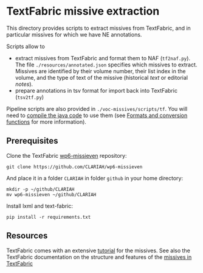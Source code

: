 # TextFabric missive extraction

This directory provides scripts to extract missives from TextFabric, and in 
particular missives for which we have NE annotations. 

Scripts allow to   
* extract missives from TextFabric and format them to NAF (`tf2naf.py`). The file `./resources/annotated.json` specifies 
which missives to extract. Missives are identified by their volume number, their list index in the volume, and the type of 
text of the missive (historical *text* or editorial *notes*). 
* prepare annotations in tsv format for import back into TextFabric (`tsv2tf.py`)

Pipeline scripts are also provided in 
`./voc-missives/scripts/tf`. You will need to [compile the java code](../docs/install.md) to use them (see 
[Formats and conversion functions](../docs/formats.md) for more information).

## Prerequisites

Clone the TextFabric [wp6-missieven](https://github.com/CLARIAH/wp6-missieven) repository:
```
git clone https://github.com/CLARIAH/wp6-missieven
```
And place it in a folder `CLARIAH` in folder `github` in your home directory:
```
mkdir -p ~/github/CLARIAH
mv wp6-missieven ~/github/CLARIAH
```

Install lxml and text-fabric:
```
pip install -r requirements.txt
```

## Resources
TextFabric comes with an extensive [tutorial](https://nbviewer.jupyter.org/github/CLARIAH/wp6-missieven/tree/master/tutorial/) for the missives.
See also the TextFabric documentation on the structure and features of the [missives in TextFabric](https://github.com/CLARIAH/wp6-missieven/blob/master/docs/transcription.md)
